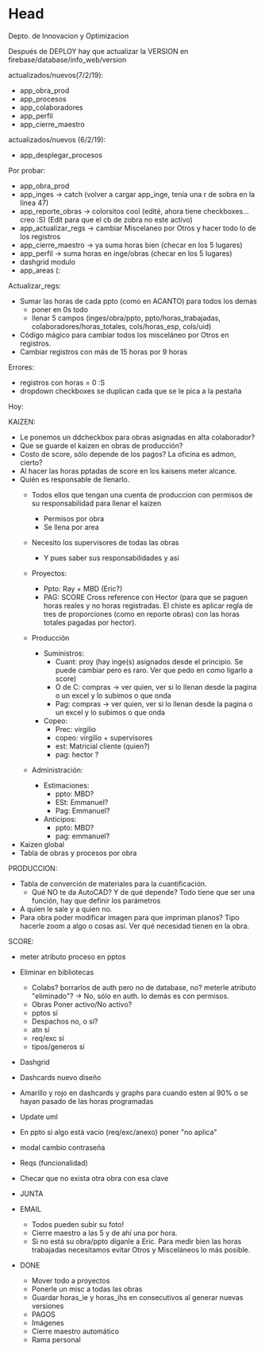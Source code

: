 # Head
Depto. de Innovacion y Optimizacion

Después de DEPLOY hay que actualizar la VERSION en firebase/database/info_web/version
 
 actualizados/nuevos(7/2/19):
 - app_obra_prod
 - app_procesos
 - app_colaboradores
 - app_perfil
 - app_cierre_maestro
 
 actualizados/nuevos (6/2/19):
 - app_desplegar_procesos
 
 Por probar:
 - app_obra_prod
 - app_inges -> catch (volver a cargar app_inge, tenía una r de sobra en la línea 47)
 - app_reporte_obras -> colorsitos cool (edité, ahora tiene checkboxes... creo :S) (Edit para que el cb de zobra no este activo)
 - app_actualizar_regs -> cambiar Miscelaneo por Otros y hacer todo lo de los registros
 - app_cierre_maestro -> ya suma horas bien (checar en los 5 lugares)
 - app_perfil -> suma horas en inge/obras (checar en los 5 lugares)
 - dashgrid modulo
 - app_areas (:
 
 Actualizar_regs:
 - Sumar las horas de cada ppto (como en ACANTO) para todos los demas
    - poner en 0s todo
    - llenar 5 campos (inges/obra/ppto, ppto/horas_trabajadas, colaboradores/horas_totales, cols/horas_esp, cols/uid)
 - Código mágico para cambiar todos los misceláneo por Otros en registros.
 - Cambiar registros con más de 15 horas por 9 horas

 Errores:
 - registros con horas = 0 :S
 - dropdown checkboxes se duplican cada que se le pica a la pestaña
 
Hoy:

KAIZEN: 
  - Le ponemos un ddcheckbox para obras asignadas en alta colaborador?
  - Que se guarde el kaizen en obras de producción?
  - Costo de score, sólo depende de los pagos? La oficina es admon, cierto?
  - Al hacer las horas pptadas de score en los kaisens meter alcance.
  - Quién es responsable de llenarlo.
    - Todos ellos que tengan una cuenta de produccion con permisos de su responsabilidad para llenar el kaizen
      - Permisos por obra
      - Se llena por area
    - Necesito los supervisores de todas las obras
      - Y pues saber sus responsabilidades y así
    
    - Proyectos: 
      - Ppto: Ray + MBD (Eric?)
      - PAG: SCORE Cross reference con Hector (para que se paguen horas reales y no horas registradas. El chiste es aplicar regla de tres de proporciones (como en reporte obras) con las horas totales pagadas por hector).
    - Producción
      - Suministros:
        - Cuant: proy (hay inge(s) asignados desde el principio. Se puede cambiar pero es raro. Ver que pedo en como ligarlo a score)
        - O de C: compras -> ver quien, ver si lo llenan desde la pagina o un excel y lo subimos o que onda
        - Pag: compras -> ver quien, ver si lo llenan desde la pagina o un excel y lo subimos o que onda
      - Copeo:
        - Prec: virgilio
        - copeo: virgilio + supervisores 
        - est: Matricial cliente (quien?)
        - pag: hector ?
    - Administración:
      - Estimaciones:
        - ppto: MBD?
        - ESt: Emmanuel?
        - Pag: Emmanuel?
      - Anticipos:
        - ppto: MBD?
        - pag: emmanuel?
 - Kaizen global
 - Tabla de obras y procesos por obra
      
PRODUCCION:
  
  - Tabla de converción de materiales para la cuantificación.
     - Qué NO te da AutoCAD? Y de qué depende? Todo tiene que ser una función, hay que definir los parámetros
  - A quien le sale y a quien no.
  - Para obra poder modificar imagen para que impriman planos? Tipo hacerle zoom a algo o cosas así. Ver qué necesidad tienen en la obra.

 
SCORE:
  - meter atributo proceso en pptos
  
  - Eliminar en bibliotecas
    - Colabs? borrarlos de auth pero no de database, no? meterle atributo "eliminado"? -> No, sólo en auth. lo demás es con permisos.
    - Obras Poner activo/No activo?
    - pptos sí
    - Despachos no, o sí?
    - atn sí
    - req/exc sí
    - tipos/generos sí
  - Dashgrid
  - Dashcards nuevo diseño
  - Amarillo y rojo en dashcards y graphs para cuando esten al 90% o se hayan pasado de las horas programadas
  - Update uml
  - En ppto si algo está vacio (req/exc/anexo) poner "no aplica"
  - modal cambio contraseña
  - Reqs (funcionalidad)
  - Checar que no exista otra obra con esa clave

- JUNTA
  
- EMAIL
  - Todos pueden subir su foto!
  - Cierre maestro a las 5 y de ahí una por hora.
  - Si no está su obra/ppto díganle a Eric. Para medir bien las horas trabajadas necesitamos evitar Otros y Misceláneos lo más posible.
  
- DONE
  - Mover todo a proyectos
  - Ponerle un misc a todas las obras
  - Guardar horas_ie y horas_ihs en consecutivos al generar nuevas versiones
  - PAGOS
  - Imágenes
  - Cierre maestro automático
  - Rama personal
